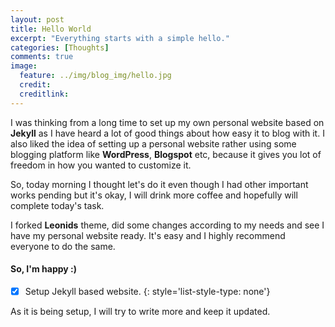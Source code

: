 ```yaml
---
layout: post
title: Hello World
excerpt: "Everything starts with a simple hello."
categories: [Thoughts]
comments: true
image:
  feature: ../img/blog_img/hello.jpg
  credit: 
  creditlink: 
---
```


I was thinking from a long time to set up my own personal website based on **Jekyll** as I have heard a lot of good things about how easy it to blog with it. I also liked the idea of setting up a personal website rather using some blogging platform like **WordPress**, **Blogspot** etc, because it gives you lot of freedom in how you wanted to customize it.

So, today morning I thought let's do it even though I had other important works pending but it's okay, I will drink more coffee and hopefully will complete today's task.

I forked **Leonids** theme, did some changes according to my needs and see I have my personal website ready. It's easy and I highly recommend everyone to do the same.

#### So, I'm happy :)


- [x] Setup Jekyll based website.
{: style='list-style-type: none'}

As it is being setup, I will try to write more and keep it updated.